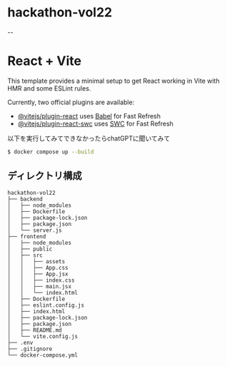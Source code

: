 # hackathon-vol22
--

# React + Vite

This template provides a minimal setup to get React working in Vite with HMR and some ESLint rules.

Currently, two official plugins are available:

- [@vitejs/plugin-react](https://github.com/vitejs/vite-plugin-react/blob/main/packages/plugin-react/README.md) uses [Babel](https://babeljs.io/) for Fast Refresh
- [@vitejs/plugin-react-swc](https://github.com/vitejs/vite-plugin-react-swc) uses [SWC](https://swc.rs/) for Fast Refresh

以下を実行してみてできなかったらchatGPTに聞いてみて
```bash
$ docker compose up --build
```

## ディレクトリ構成
```
hackathon-vol22
├── backend
│   ├── node_modules
│   ├── Dockerfile
│   ├── package-lock.json
│   ├── package.json
│   └── server.js
├── frontend
│   ├── node_modules
│   ├── public
│   ├── src
│   │   ├── assets
│   │   ├── App.css
│   │   ├── App.jsx
│   │   ├── index.css
│   │   ├── main.jsx
│   │   └── index.html
│   ├── Dockerfile
│   ├── eslint.config.js
│   ├── index.html
│   ├── package-lock.json
│   ├── package.json
│   ├── README.md
│   └── vite.config.js
├── .env
├── .gitignore
└── docker-compose.yml
```


